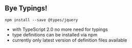 ## Bye Typings!

```
npm install --save @types/jquery
```

- with TypeScript 2.0 no more need for typings
- type definitions can be installed via npm
- currently only latest version of definition files available
